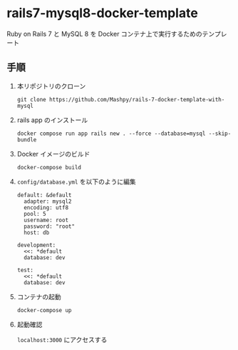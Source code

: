 # rails7-mysql8-docker-template

Ruby on Rails 7 と MySQL 8 を Docker コンテナ上で実行するためのテンプレート

## 手順

1. 本リポジトリのクローン

   `git clone https://github.com/Mashpy/rails-7-docker-template-with-mysql`

2. rails app のインストール

   `docker compose run app rails new . --force --database=mysql --skip-bundle`

3. Docker イメージのビルド

   `docker-compose build`

4. `config/database.yml` を以下のように編集

   ```
   default: &default
     adapter: mysql2
     encoding: utf8
     pool: 5
     username: root
     password: "root"
     host: db

   development:
     <<: *default
     database: dev

   test:
     <<: *default
     database: dev
   ```

5. コンテナの起動

   `docker-compose up`

6. 起動確認

   `localhost:3000` にアクセスする

